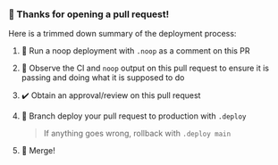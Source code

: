 ### 👋 Thanks for opening a pull request!

Here is a trimmed down summary of the deployment process:

1. 🧪 Run a noop deployment with `.noop` as a comment on this PR
1. 👀 Observe the CI and `noop` output on this pull request to ensure it is passing and doing what it is supposed to do
1. ✔️ Obtain an approval/review on this pull request
1. 🚀 Branch deploy your pull request to production with `.deploy`

    > If anything goes wrong, rollback with `.deploy main`

1. 🎉 Merge!
